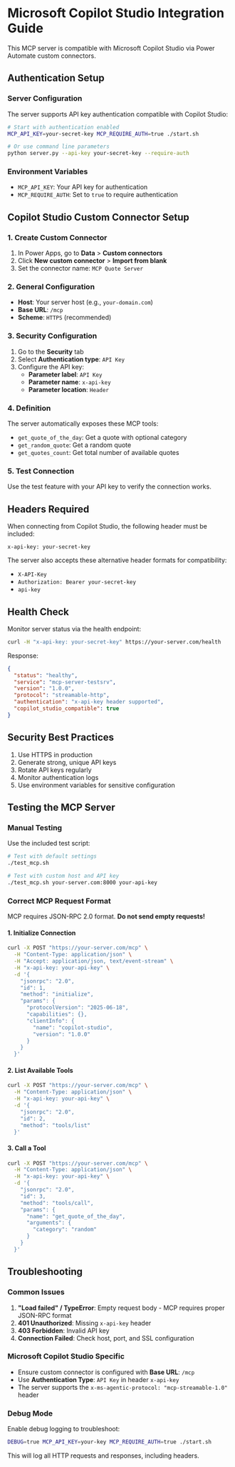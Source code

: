 # Microsoft Copilot Studio Integration Guide

This MCP server is compatible with Microsoft Copilot Studio via Power Automate custom connectors.

## Authentication Setup

### Server Configuration

The server supports API key authentication compatible with Copilot Studio:

```bash
# Start with authentication enabled
MCP_API_KEY=your-secret-key MCP_REQUIRE_AUTH=true ./start.sh

# Or use command line parameters
python server.py --api-key your-secret-key --require-auth
```

### Environment Variables

- `MCP_API_KEY`: Your API key for authentication
- `MCP_REQUIRE_AUTH`: Set to `true` to require authentication

## Copilot Studio Custom Connector Setup

### 1. Create Custom Connector

1. In Power Apps, go to **Data** > **Custom connectors**
2. Click **New custom connector** > **Import from blank**
3. Set the connector name: `MCP Quote Server`

### 2. General Configuration

- **Host**: Your server host (e.g., `your-domain.com`)
- **Base URL**: `/mcp`
- **Scheme**: `HTTPS` (recommended)

### 3. Security Configuration

1. Go to the **Security** tab
2. Select **Authentication type**: `API Key`
3. Configure the API key:
   - **Parameter label**: `API Key`
   - **Parameter name**: `x-api-key`
   - **Parameter location**: `Header`

### 4. Definition

The server automatically exposes these MCP tools:

- `get_quote_of_the_day`: Get a quote with optional category
- `get_random_quote`: Get a random quote
- `get_quotes_count`: Get total number of available quotes

### 5. Test Connection

Use the test feature with your API key to verify the connection works.

## Headers Required

When connecting from Copilot Studio, the following header must be included:

```
x-api-key: your-secret-key
```

The server also accepts these alternative header formats for compatibility:
- `X-API-Key`
- `Authorization: Bearer your-secret-key`
- `api-key`

## Health Check

Monitor server status via the health endpoint:

```bash
curl -H "x-api-key: your-secret-key" https://your-server.com/health
```

Response:
```json
{
  "status": "healthy",
  "service": "mcp-server-testsrv",
  "version": "1.0.0",
  "protocol": "streamable-http",
  "authentication": "x-api-key header supported",
  "copilot_studio_compatible": true
}
```

## Security Best Practices

1. Use HTTPS in production
2. Generate strong, unique API keys
3. Rotate API keys regularly
4. Monitor authentication logs
5. Use environment variables for sensitive configuration

## Testing the MCP Server

### Manual Testing

Use the included test script:

```bash
# Test with default settings
./test_mcp.sh

# Test with custom host and API key
./test_mcp.sh your-server.com:8000 your-api-key
```

### Correct MCP Request Format

MCP requires JSON-RPC 2.0 format. **Do not send empty requests!**

#### 1. Initialize Connection
```bash
curl -X POST "https://your-server.com/mcp" \
  -H "Content-Type: application/json" \
  -H "Accept: application/json, text/event-stream" \
  -H "x-api-key: your-api-key" \
  -d '{
    "jsonrpc": "2.0",
    "id": 1,
    "method": "initialize",
    "params": {
      "protocolVersion": "2025-06-18",
      "capabilities": {},
      "clientInfo": {
        "name": "copilot-studio",
        "version": "1.0.0"
      }
    }
  }'
```

#### 2. List Available Tools
```bash
curl -X POST "https://your-server.com/mcp" \
  -H "Content-Type: application/json" \
  -H "x-api-key: your-api-key" \
  -d '{
    "jsonrpc": "2.0",
    "id": 2,
    "method": "tools/list"
  }'
```

#### 3. Call a Tool
```bash
curl -X POST "https://your-server.com/mcp" \
  -H "Content-Type: application/json" \
  -H "x-api-key: your-api-key" \
  -d '{
    "jsonrpc": "2.0",
    "id": 3,
    "method": "tools/call",
    "params": {
      "name": "get_quote_of_the_day",
      "arguments": {
        "category": "random"
      }
    }
  }'
```


## Troubleshooting

### Common Issues

1. **"Load failed" / TypeError**: Empty request body - MCP requires proper JSON-RPC format
2. **401 Unauthorized**: Missing `x-api-key` header
3. **403 Forbidden**: Invalid API key
4. **Connection Failed**: Check host, port, and SSL configuration

### Microsoft Copilot Studio Specific

- Ensure custom connector is configured with **Base URL**: `/mcp`
- Use **Authentication Type**: `API Key` in header `x-api-key`
- The server supports the `x-ms-agentic-protocol: "mcp-streamable-1.0"` header

### Debug Mode

Enable debug logging to troubleshoot:

```bash
DEBUG=true MCP_API_KEY=your-key MCP_REQUIRE_AUTH=true ./start.sh
```

This will log all HTTP requests and responses, including headers.